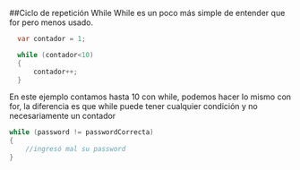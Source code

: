 ##Ciclo de repetición While
While es un poco más simple de entender que for pero menos usado.

````csharp
  var contador = 1;

  while (contador<10)
  {
      contador++;
  }
````

En este ejemplo contamos hasta 10 con while, podemos hacer lo mismo con for, la diferencia es que while puede tener cualquier condición y no necesariamente un contador

````csharp
while (password != passwordCorrecta)
{
    //ingresó mal su password
}
````

